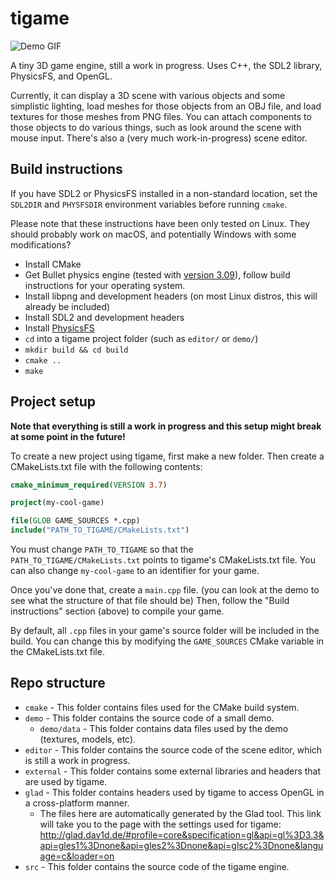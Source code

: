 # tigame
![Demo GIF](./demo.gif)

A tiny 3D game engine, still a work in progress. Uses C++, the SDL2 library, PhysicsFS, and OpenGL.

Currently, it can display a 3D scene with various objects and some simplistic lighting, load meshes for those objects from an OBJ file, and load textures for those meshes from PNG files. You can attach components to those objects to do various things, such as look around the scene with mouse input. There's also a (very much work-in-progress) scene editor.

## Build instructions
If you have SDL2 or PhysicsFS installed in a non-standard location, set the `SDL2DIR` and `PHYSFSDIR` environment variables before running `cmake`.

Please note that these instructions have been only tested on Linux. They should probably work on macOS, and potentially Windows with some modifications?

* Install CMake
* Get Bullet physics engine (tested with [version 3.09](https://github.com/bulletphysics/bullet3/releases/tag/3.09)), follow build instructions for your operating system.
* Install libpng and development headers (on most Linux distros, this will already be included)
* Install SDL2 and development headers
* Install [PhysicsFS](https://www.icculus.org/physfs/)
* `cd` into a tigame project folder (such as `editor/` or `demo/`)
* `mkdir build && cd build`
* `cmake ..`
* `make`

## Project setup
**Note that everything is still a work in progress and this setup might break at some point in the future!**

To create a new project using tigame, first make a new folder. Then create a CMakeLists.txt file with the following contents:

```cmake
cmake_minimum_required(VERSION 3.7)

project(my-cool-game)

file(GLOB GAME_SOURCES *.cpp)
include("PATH_TO_TIGAME/CMakeLists.txt")
```

You must change `PATH_TO_TIGAME` so that the `PATH_TO_TIGAME/CMakeLists.txt` points to tigame's CMakeLists.txt file. You can also change `my-cool-game` to an identifier for your game.

Once you've done that, create a `main.cpp` file. (you can look at the demo to see what the structure of that file should be) Then, follow the "Build instructions" section (above) to compile your game.

By default, all `.cpp` files in your game's source folder will be included in the build. You can change this by modifying the `GAME_SOURCES` CMake variable in the CMakeLists.txt file.

## Repo structure
* `cmake` - This folder contains files used for the CMake build system.
* `demo` - This folder contains the source code of a small demo.
	* `demo/data` - This folder contains data files used by the demo (textures, models, etc).
* `editor` - This folder contains the source code of the scene editor, which is still a work in progress.
* `external` - This folder contains some external libraries and headers that are used by tigame.
* `glad` - This folder contains headers used by tigame to access OpenGL in a cross-platform manner.
	* The files here are automatically generated by the Glad tool. This link will take you to the page with the settings used for tigame: http://glad.dav1d.de/#profile=core&specification=gl&api=gl%3D3.3&api=gles1%3Dnone&api=gles2%3Dnone&api=glsc2%3Dnone&language=c&loader=on
* `src` - This folder contains the source code of the tigame engine.